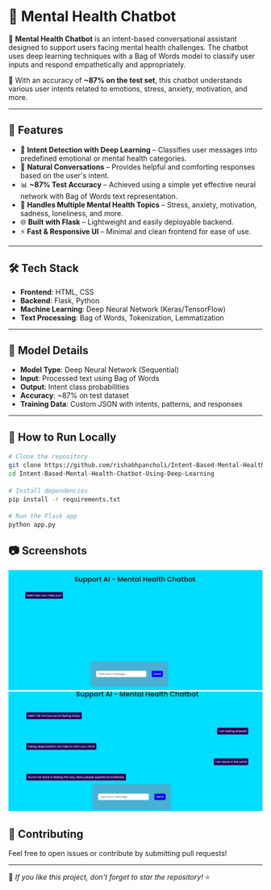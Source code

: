 # 🧠 Mental Health Chatbot

🚀 **Mental Health Chatbot** is an intent-based conversational assistant designed to support users facing mental health challenges. The chatbot uses deep learning techniques with a Bag of Words model to classify user inputs and respond empathetically and appropriately.

💬 With an accuracy of **~87% on the test set**, this chatbot understands various user intents related to emotions, stress, anxiety, motivation, and more.

---

## 🌟 Features

- 🤖 **Intent Detection with Deep Learning** – Classifies user messages into predefined emotional or mental health categories.
- 💬 **Natural Conversations** – Provides helpful and comforting responses based on the user's intent.
- 📊 **~87% Test Accuracy** – Achieved using a simple yet effective neural network with Bag of Words text representation.
- 🧠 **Handles Multiple Mental Health Topics** – Stress, anxiety, motivation, sadness, loneliness, and more.
- 🌐 **Built with Flask** – Lightweight and easily deployable backend.
- ⚡ **Fast & Responsive UI** – Minimal and clean frontend for ease of use.

---

## 🛠️ Tech Stack

- **Frontend**: HTML, CSS
- **Backend**: Flask, Python
- **Machine Learning**: Deep Neural Network (Keras/TensorFlow)
- **Text Processing**: Bag of Words, Tokenization, Lemmatization

---

## 🧪 Model Details

- **Model Type**: Deep Neural Network (Sequential)
- **Input**: Processed text using Bag of Words
- **Output**: Intent class probabilities
- **Accuracy**: ~87% on test dataset
- **Training Data**: Custom JSON with intents, patterns, and responses

---

## 🚀 How to Run Locally

```bash
# Clone the repository
git clone https://github.com/rishabhpancholi/Intent-Based-Mental-Health-Chatbot-Using-Deep-Learning.git
cd Intent-Based-Mental-Health-Chatbot-Using-Deep-Learning

# Install dependencies
pip install -r requirements.txt

# Run the Flask app
python app.py
```
## 📷 Screenshots
![image](images/Chatbot-1.png) 
![image](images/Chatbot-2.png)

## 🤝 Contributing
Feel free to open issues or contribute by submitting pull requests!

---
🌟 _If you like this project, don't forget to star the repository!_ ⭐
